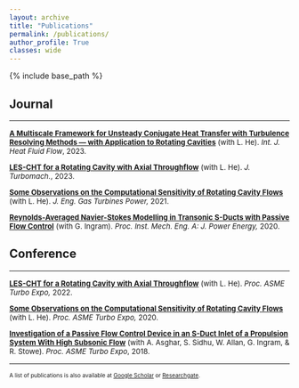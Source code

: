 ```yaml
---
layout: archive
title: "Publications"
permalink: /publications/
author_profile: True
classes: wide
---
```


{% include base_path %}

## Journal

---
<font size="-1"><div markdown="1">

[**A Multiscale Framework for Unsteady Conjugate Heat Transfer with Turbulence Resolving Methods — with Application to Rotating Cavities**](https://doi.org/10.1016/j.ijheatfluidflow.2023.109174) (with L. He). *Int. J. Heat Fluid Flow*, 2023.

[**LES-CHT for a Rotating Cavity with Axial Throughflow**](https://doi.org/10.1115/1.4056091) (with L. He). *J. Turbomach.*, 2023.

[**Some Observations on the Computational Sensitivity of Rotating Cavity Flows**](https://doi.org/10.1115/1.4049824) (with L. He). *J. Eng. Gas Turbines Power,* 2021.

[**Reynolds-Averaged Navier-Stokes Modelling in Transonic S-Ducts with Passive Flow Control**](https://doi.org/10.1177/0957650919845765) (with G. Ingram). *Proc. Inst. Mech. Eng. A: J. Power Energy,* 2020.
</div></font>

## Conference

---
<font size="-1"><div markdown="1">
[**LES-CHT for a Rotating Cavity with Axial Throughflow**](https://doi.org/10.1115/GT2022-82982) (with L. He). *Proc. ASME Turbo Expo,* 2022.

[**Some Observations on the Computational Sensitivity of Rotating Cavity Flows**](https://doi.org/10.1115/GT2020-16103) (with L. He). *Proc. ASME Turbo Expo,* 2020.

[**Investigation of a Passive Flow Control Device in an S-Duct Inlet of a Propulsion System With High Subsonic Flow**](https://doi.org/10.1115/GT2018-76636) (with A. Asghar, S. Sidhu, W. Allan, G. Ingram, & R. Stowe). *Proc. ASME Turbo Expo*, 2018.
</div></font>

---
<font size="-2"><div markdown="1">
A list of publications is also available at <a href="https://scholar.google.com/citations?user=XPEILEcAAAAJ&hl=en"> Google Scholar</a> or <a href="https://www.researchgate.net/profile/Tom-Hickling"> Researchgate</a>.
</div></font>

<!-- {% for post in site.publications reversed %}
  {% include archive-single.html %}
{% endfor %} -->